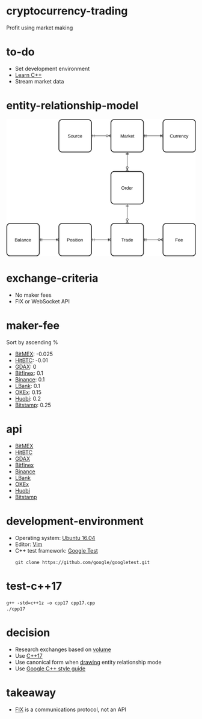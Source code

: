 # cryptocurrency-trading

Profit using market making

# to-do

- Set development environment
- [Learn C++](https://www.hackerrank.com/domains/cpp)
- Stream market data

# entity-relationship-model

![Entity relationship model](https://github.com/vyq/cryptocurrency-trading/blob/master/entity-relationship-model.png)

# exchange-criteria

- No maker fees
- FIX or WebSocket API

# maker-fee

Sort by ascending %
- [BitMEX](https://www.bitmex.com/app/fees): -0.025
- [HitBTC](https://hitbtc.com/fees-and-limits): -0.01
- [GDAX](https://www.gdax.com/fees): 0
- [Bitfinex](https://www.bitfinex.com/fees): 0.1
- [Binance](https://www.binance.com/fees.html): 0.1
- [LBank](https://lbankinfo.zendesk.com/hc/zh-cn/articles/115002295114--%E8%B4%B9%E7%8E%87%E8%AF%B4%E6%98%8E): 0.1
- [OKEx](https://www.okex.com/pages/products/fees.html): 0.15
- [Huobi](https://www.huobi.com/p/about/about_detail): 0.2
- [Bitstamp](https://www.bitstamp.net/fee_schedule/): 0.25

# api

- [BitMEX](https://www.bitmex.com/app/apiOverview)
- [HitBTC](https://hitbtc.com/fix)
- [GDAX](https://docs.gdax.com/)
- [Bitfinex](https://docs.bitfinex.com/docs)
- [Binance](https://github.com/binance-exchange/binance-official-api-docs)
- [LBank](https://www.lbank.info/api/api-overview)
- [OKEx](https://github.com/okcoin-okex/API-docs-OKEx.com)
- [Huobi](https://github.com/huobiapi/API_Docs_en/wiki)
- [Bitstamp](https://www.bitstamp.net/fix/)

# development-environment

- Operating system: [Ubuntu 16.04](http://releases.ubuntu.com/16.04/)
- Editor: [Vim](https://www.vim.org/)
- C++ test framework: [Google Test](https://github.com/google/googletest)
  ```
  git clone https://github.com/google/googletest.git
  ```

# test-c++17

```
g++ -std=c++1z -o cpp17 cpp17.cpp
./cpp17
```

# decision

- Research exchanges based on [volume](https://coinmarketcap.com/exchanges/volume/24-hour/all/)
- Use [C++17](https://en.wikipedia.org/wiki/C%2B%2B17)
- Use canonical form when [drawing](https://www.draw.io/) entity relationship mode
- Use [Google C++ style guide](https://google.github.io/styleguide/cppguide.html)

# takeaway

- [FIX](https://en.wikipedia.org/wiki/Financial_Information_eXchange) is a communications protocol, not an API

